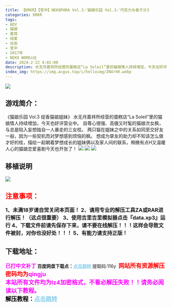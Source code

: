 ```yaml
---
title: 【KRKR】【官中】NEKOPARA Vol.3／猫娘乐园 Vol.3／巧克力与香子兰3
categories: KRKR
tags:
- ADV
- 猫娘
- 兽耳
- 纯爱
- 动态
- 官中
- 2017年
- NEKO WORKs社
date: 2024-2-22 9:01:00
description: 水无月嘉祥所经营的蛋糕店“La Soleil”里的猫娘情人持续增加，今天也好评营业中。自尊心很强、高傲又时髦的猫娘次女枫，与总是陷入妄想独自一人暴走的三女桂。两只猫在姐妹之中的关系如同至交好友一般，因为一些契机而对梦想感到烦恼的枫，想成为挚友的助力却不知该怎么做才好的桂，描绘一起朝着梦想成长的姐妹俩以及家人间的联系，稍微有点H又温暖人心的猫娘恋爱喜剧今天也开张了！
index_img: https://img.acgus.top/i/helloimg/ZN4rhR.webp
---
```

![](https://img.acgus.top/i/helloimg/ZN4rhR.webp)
## 游戏简介：
《猫娘乐园 Vol.3 绽香猫娘姐妹》
水无月嘉祥所经营的蛋糕店“La Soleil”里的猫娘情人持续增加，今天也好评营业中。
自尊心很强、高傲又时髦的猫娘次女枫，与总是陷入妄想独自一人暴走的三女桂。
两只猫在姐妹之中的关系如同至交好友一般，因为一些契机而对梦想感到烦恼的枫。
想成为挚友的助力却不知该怎么做才好的桂，描绘一起朝着梦想成长的姐妹俩以及家人间的联系，稍微有点H又温暖人心的猫娘恋爱喜剧今天也开张了！
![](https://img.acgus.top/i/helloimg/ZN4UCP.webp)
![](https://img.acgus.top/i/helloimg/ZN4gt6.webp)
![](https://img.acgus.top/i/helloimg/ZN4kwn.webp)

## 移植说明
![](https://img.acgus.top/i/2023/12/5ae6e73435163645.webp)





## <font color=#FF0000 >注意事项：</font>
<font size=3><b>1、未满18岁请自觉关闭本页面！
2、请用专业的解压工具ZA或RAR进行解压！（这点很重要）
3、使用吉里吉里模拟器点击『data.xp3』运行
4、下载文件前请先保存下来，请不要在线解压！！！这样会导致文件被封，对你也没好处！！！
5、有能力请支持正版！</b></font>

## 下载地址：
<font color=#FF00FF size=3><b>已打中文补丁</b></font>
<b>百度网盘下载点：</b><a href="https://pan.baidu.com/s/1ewPD3f1PQ2zBaTk_nQv0kw?pwd=116y" style="color: #87CEEB;"><b>点击跳转</b></a> 提取码:116y
<a style="padding: 0" href="https://post.qingju.org/AD/"><img style="max-width:100%" src="https://img.acgus.top/i/2024/07/478f689b8021d8d499ab43d21acf137a.gif" alt=""></a>
<b><font color=#FF0000 size=4>网站所有资源解压密码均为</b></font><b><font color=#FF00FF size=4>qingju</font><font color=#FF0000 ></font></b><br><b><font color=#FF00FF size=4>本站所有文件均为lz4加密格式，不看必解压失败！！请务必阅读以下教程。</b></font><br><b><font color=#000 size=4>解压教程：</b><a href="https://post.qingju.org/tutorial/000/" style="color: #87CEEB;"><b>点击跳转</b></a>